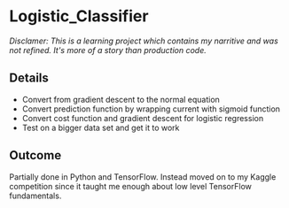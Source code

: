 # Logistic_Classifier

*Disclamer: This is a learning project which contains my narritive and was not refined. It's more of a story than production code.*

## Details
- Convert from gradient descent to the normal equation
- Convert prediction function by wrapping current with sigmoid function
- Convert cost function and gradient descent for logistic regression
- Test on a bigger data set and get it to work

## Outcome
Partially done in Python and TensorFlow. Instead moved on to my Kaggle competition since it taught me enough about low level TensorFlow fundamentals.
